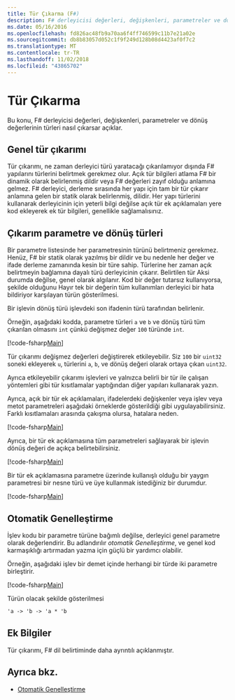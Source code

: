 ```yaml
---
title: Tür Çıkarma (F#)
description: F# derleyicisi değerleri, değişkenleri, parametreler ve dönüş değerlerinin türleri nasıl çıkarsar öğrenin.
ms.date: 05/16/2016
ms.openlocfilehash: fd826ac48fb9a70aa6f4ff746599c11b7e21a02e
ms.sourcegitcommit: db8b83057d052c1f9f249d128b08d4423af0f7c2
ms.translationtype: MT
ms.contentlocale: tr-TR
ms.lasthandoff: 11/02/2018
ms.locfileid: "43865702"
---
```

# <a name="type-inference"></a>Tür Çıkarma

Bu konu, F# derleyicisi değerleri, değişkenleri, parametreler ve dönüş değerlerinin türleri nasıl çıkarsar açıklar.

## <a name="type-inference-in-general"></a>Genel tür çıkarımı

Tür çıkarımı, ne zaman derleyici türü yaratacağı çıkarılamıyor dışında F# yapılarını türlerini belirtmek gerekmez olur. Açık tür bilgileri atlama F# bir dinamik olarak belirlenmiş dildir veya F# değerleri zayıf olduğu anlamına gelmez. F# derleyici, derleme sırasında her yapı için tam bir tür çıkarır anlamına gelen bir statik olarak belirlenmiş, dilidir. Her yapı türlerini kullanarak derleyicinin için yeterli bilgi değilse açık tür ek açıklamaları yere kod ekleyerek ek tür bilgileri, genellikle sağlamalısınız.

## <a name="inference-of-parameter-and-return-types"></a>Çıkarım parametre ve dönüş türleri

Bir parametre listesinde her parametresinin türünü belirtmeniz gerekmez. Henüz, F# bir statik olarak yazılmış bir dildir ve bu nedenle her değer ve ifade derleme zamanında kesin bir türe sahip. Türlerine her zaman açık belirtmeyin bağlamına dayalı türü derleyicinin çıkarır. Belirtilen tür Aksi durumda değilse, genel olarak algılanır. Kod bir değer tutarsız kullanıyorsa, şekilde olduğunu Hayır tek bir değerin tüm kullanımları derleyici bir hata bildiriyor karşılayan türün gösterilmesi.

Bir işlevin dönüş türü işlevdeki son ifadenin türü tarafından belirlenir.

Örneğin, aşağıdaki kodda, parametre türleri `a` ve `b` ve dönüş türü tüm çıkarılan olmasını `int` çünkü değişmez değer `100` türünde `int`.

[!code-fsharp[Main](../../../samples/snippets/fsharp/lang-ref-3/snippet301.fs)]

Tür çıkarımı değişmez değerleri değiştirerek etkileyebilir. Siz `100` bir `uint32` soneki ekleyerek `u`, türlerini `a`, `b`, ve dönüş değeri olarak ortaya çıkan `uint32`.

Ayrıca etkileyebilir çıkarımı işlevleri ve yalnızca belirli bir tür ile çalışan yöntemleri gibi tür kısıtlamalar yaptığından diğer yapıları kullanarak yazın.

Ayrıca, açık bir tür ek açıklamaları, ifadelerdeki değişkenler veya işlev veya metot parametreleri aşağıdaki örneklerde gösterildiği gibi uygulayabilirsiniz. Farklı kısıtlamaları arasında çakışma olursa, hatalara neden.

[!code-fsharp[Main](../../../samples/snippets/fsharp/lang-ref-3/snippet302.fs)]

Ayrıca, bir tür ek açıklamasına tüm parametreleri sağlayarak bir işlevin dönüş değeri de açıkça belirtebilirsiniz.

[!code-fsharp[Main](../../../samples/snippets/fsharp/lang-ref-3/snippet303.fs)]

Bir tür ek açıklamasına parametre üzerinde kullanışlı olduğu bir yaygın parametresi bir nesne türü ve üye kullanmak istediğiniz bir durumdur.

[!code-fsharp[Main](../../../samples/snippets/fsharp/lang-ref-3/snippet304.fs)]

## <a name="automatic-generalization"></a>Otomatik Genelleştirme

İşlev kodu bir parametre türüne bağımlı değilse, derleyici genel parametre olarak değerlendirir. Bu adlandırılır *otomatik Genelleştirme*, ve genel kod karmaşıklığı artırmadan yazma için güçlü bir yardımcı olabilir.

Örneğin, aşağıdaki işlev bir demet içinde herhangi bir türde iki parametre birleştirir.

[!code-fsharp[Main](../../../samples/snippets/fsharp/lang-ref-3/snippet305.fs)]

Türün olacak şekilde gösterilmesi

```fsharp
'a -> 'b -> 'a * 'b
```

## <a name="additional-information"></a>Ek Bilgiler

Tür çıkarımı, F# dil belirtiminde daha ayrıntılı açıklanmıştır.

## <a name="see-also"></a>Ayrıca bkz.

- [Otomatik Genelleştirme](generics/automatic-generalization.md)
